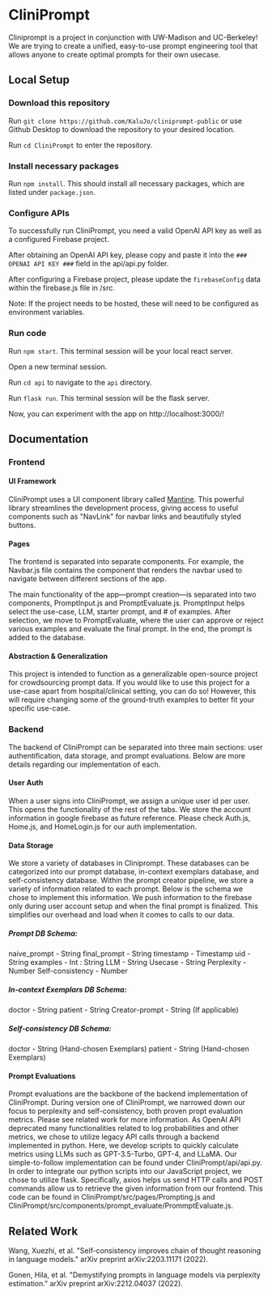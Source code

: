 # CliniPrompt

Cliniprompt is a project in conjunction with UW-Madison and UC-Berkeley! We are trying to create a unified, easy-to-use prompt engineering tool that allows anyone to create optimal prompts for their own usecase.

## Local Setup

### Download this repository

Run ```git clone https://github.com/KaluJo/cliniprompt-public``` or use Github Desktop to download the repository to your desired location. 

Run `cd CliniPrompt` to enter the repository. 

### Install necessary packages

Run ```npm install```. This should install all necessary packages, which are listed under `package.json`.

### Configure APIs

To successfully run CliniPrompt, you need a valid OpenAI API key as well as a configured Firebase project. 

After obtaining an OpenAI API key, please copy and paste it into the `### OPENAI API KEY ###` field in the api/api.py folder.

After configuring a Firebase project, please update the `firebaseConfig` data within the firebase.js file in /src.

Note: If the project needs to be hosted, these will need to be configured as environment variables.

### Run code

Run ```npm start```. This terminal session will be your local react server. 

Open a new terminal session. 

Run `cd api` to navigate to the `api` directory. 

Run ```flask run```. This terminal session will be the flask server. 

Now, you can experiment with the app on http://localhost:3000/!

## Documentation

### Frontend

#### UI Framework

CliniPrompt uses a UI component library called [Mantine](https://mantine.dev/). This powerful library streamlines the development process, giving access to useful components such as "NavLink" for navbar links and beautifully styled buttons.

#### Pages

The frontend is separated into separate components. For example, the Navbar.js file contains the component that renders the navbar used to navigate between different sections of the app. 

The main functionality of the app—prompt creation—is separated into two components, PromptInput.js and PromptEvaluate.js. PromptInput helps select the use-case, LLM, starter prompt, and # of examples. After selection, we move to PromptEvaluate, where the user can approve or reject various examples and evaluate the final prompt. In the end, the prompt is added to the database.

#### Abstraction & Generalization

This project is intended to function as a generalizable open-source project for crowdsourcing prompt data. If you would like to use this project for a use-case apart from hospital/clinical setting, you can do so! However, this will require changing some of the ground-truth examples to better fit your specific use-case.

### Backend

The backend of CliniPrompt can be separated into three main sections: user authentification, data storage, and prompt evaluations. Below are more details regarding our implementation of each.

#### User Auth

When a user signs into CliniPrompt, we assign a unique user id per user. This opens the functionality of the rest of the tabs. We store the account information in google firebase as future reference. Please check Auth.js, Home.js, and HomeLogin.js for our auth implementation. 

#### Data Storage

We store a variety of databases in Cliniprompt. These databases can be categorized into our prompt database, in-context exemplars database, and self-consistency database. Within the prompt creator pipeline, we store a variety of information related to each prompt. Below is the schema we chose to implement this information. We push information to the firebase only during user account setup and when the final prompt is finalized. This simplifies our overhead and load when it comes to calls to our data. 

##### Prompt DB Schema:
naive_prompt - String
final_prompt - String
timestamp - Timestamp
uid - String
examples - Int : String
LLM - String
Usecase - String
Perplexity - Number
Self-consistency - Number

##### In-context Exemplars DB Schema:
doctor - String
patient - String
Creator-prompt - String (If applicable)

##### Self-consistency DB Schema:
doctor - String (Hand-chosen Exemplars)
patient - String (Hand-chosen Exemplars)

#### Prompt Evaluations 

Prompt evaluations are the backbone of the backend implementation of CliniPrompt. During version one of CliniPrompt, we narrowed down our focus to perplexity and self-consistency, both proven propt evaluation metrics. Please see related work for more information. As OpenAI API deprecated many functionalities related to log probabilities and other metrics, we chose to utilize legacy API calls through a backend implemented in python. Here, we develop scripts to quickly calculate metrics using LLMs such as GPT-3.5-Turbo, GPT-4, and LLaMA. Our simple-to-follow implementation can be found under CliniPrompt/api/api.py. In order to integrate our python scripts into our JavaScript project, we chose to utilize flask. Specifically, axios helps us send HTTP calls and POST commands allow us to retrieve the given information from our frontend. This code can be found in CliniPrompt/src/pages/Prompting.js and CliniPrompt/src/components/prompt_evaluate/PrommptEvaluate.js. 

## Related Work

Wang, Xuezhi, et al. "Self-consistency improves chain of thought reasoning in language models." arXiv preprint arXiv:2203.11171 (2022).

Gonen, Hila, et al. "Demystifying prompts in language models via perplexity estimation." arXiv preprint arXiv:2212.04037 (2022).
